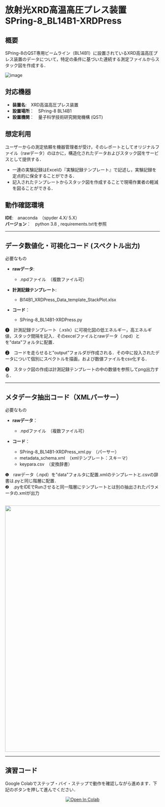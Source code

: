 # 放射光XRD高温高圧プレス装置　SPring-8_BL14B1-XRDPress


## 概要

SPring-8のQST専用ビームライン（BL14B1）に設置されているXRD高温高圧プレス装置のデータについて，特定の条件に基づいた連続する測定ファイルからスタック図を作成する．


![image](https://user-images.githubusercontent.com/38028745/133562394-ff25452d-9d4f-4af3-903e-fdfc3910da10.png)


## 対応機器

* **装置名**:　XRD高温高圧プレス装置
* **設置場所**：　SPring-8 BL14B1
* **設置機関**：　量子科学技術研究開発機構 (QST) 


## 想定利用

ユーザーからの測定依頼を機器管理者が受け，そのレポートとしてオリジナルファイル（rawデータ）のほかに，構造化されたデータおよびスタック図をサービスとして提供する．


* 一連の実験記録はExcelの『実験記録テンプレート』で記述し，実験記録を定点的に保全することができる．
* 記入されたテンプレートからスタック図を作成することで現場作業者の軽減を図ることができる．


## 動作確認環境

**IDE**:　anaconda　（spyder 4.X/ 5.X）  
**バージョン**：　python 3.8 , requirements.txtを参照

--------------------------------------------------------
## データ数値化・可視化コード (スペクトル出力)

必要なもの

* **rawデータ**: 	
  * .npdファイル　（複数ファイル可）

* **計測記録テンプレート**: 	
  * Bl14B1_XRDPress_Data_template_StackPlot.xlsx

* **コード**：	
  * SPring-8_BL14B1-XRDPress.py

❶　計測記録テンプレート（.xslx）に可視化図の低エネルギー，高エネルギ値，スタック間隔を記入．そのexcelファイルとrawデータ（.npd）とを"data"フォルタに配置．

❷　コードを走らせると”output”フォルダが作成される．その中に投入されたデータについて個別にスペクトルを描画，および数値ファイルをcsv化する．

❸　スタック図の作成は計測記録テンプレートの中の数値を参照してpng出力する．

--------------------------------------------------------
メタデータ抽出コード（XMLパーサー）
--------------------------------------------------------

必要なもの

* **rawデータ**：	
     * .npdファイル　（複数ファイル可）

* **コード**：	
     * SPring-8_BL14B1-XRDPress_xml.py　（パーサー）
     * metadata_schema.xml　（xmlテンプレート：スキーマ）
     * keypara.csv　（変換辞書）

❶　rawデータ（.npd）を"data"フォルタに配置.xmlのテンプレートと.csvの辞書は.pyと同じ階層に配置．  
❷　.pyをIDEでRunさせると同一階層にテンプレートとは別の抽出されたパラメータの.xmlが出力

<br>

<div align="center">                                                                                                                
<img src="https://user-images.githubusercontent.com/38028745/138789951-01ea1497-be71-437d-bf6e-33c96a9aa8c2.png" width = "800px">
</div>

<hr>

## 演習コード
Google Colabでステップ・バイ・ステップで動作を確認しながら進めます．下記のボタンを押して進んでください．

<div align="center">
  <a href="https://colab.research.google.com/github/inoueshinji8/Training_Program_104_208/blob/main/Training_4.ipynb">
  <img src="https://colab.research.google.com/assets/colab-badge.svg" alt="Open In Colab"/>
</a>
</div>

